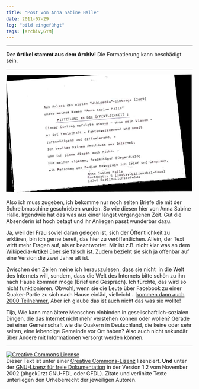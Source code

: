 ```yaml
---
title: "Post von Anna Sabine Halle"
date: 2011-07-29
log: "bild eingefühgt"
tags: [archiv,GYM]
---
```

<hr><b>Der Artikel stammt aus dem Archiv!</b> Die Formatierung kann beschädigt sein.<hr>


![mitteilung.jpeg](mitteilung.jpeg)


Also ich muss zugeben, ich bekomme nur noch selten Briefe die mit der Schreibmaschine geschrieben wurden. So wie diesen hier von Anna Sabine Halle. Irgendwie hat das was aus einer l&auml;ngst vergangenen Zeit. Gut die Absenderin ist hoch betagt und ihr Anliegen passt wunderbar dazu.

Ja, weil der Frau soviel daran gelegen ist, sich der &Ouml;ffentlichkeit zu erkl&auml;ren, bin ich gerne bereit, das hier zu ver&ouml;ffentlichen. Allein, der Text wirft mehr Fragen auf, als er beantwortet. Mir ist z.B. nicht klar was an dem <a href="http://de.wikipedia.org/wiki/Anna_Sabine_Halle">Wikipedia-Artikel &uuml;ber sie</a> falsch ist. Zudem bezieht sie sich ja offenbar auf eine Version die zwei Jahre alt ist.

Zwischen den Zeilen meine ich herauszulesen, dass sie nicht&nbsp; in die Welt des Internets will, sondern, dass die Welt des Internets bitte sch&ouml;n zu ihn nach Hause kommen m&ouml;ge (Brief und Gespr&auml;ch). Ich f&uuml;rchte, das wird so nicht funktionieren.  Obwohl, wenn sie die Leute &uuml;ber Facebook zu einer Quaker-Partie zu sich nach Hause einl&auml;d, vielleicht... <a href="http://www.morgenpost.de/vermischtes/article1712996/Facebook-Party-Polizeieinsatz-kostet-115-000-Euro.html">kommen dann auch 2000 Teilnehmer.</a> Aber ich glaube das ist auch nicht das was sie wollte!

Tija, Wie kann man &auml;ltere Menschen einbinden in gesellschaftlich-sozialen Dingen, die das Internet nicht mehr verstehen k&ouml;nnen oder wollen? Gerade bei einer Gemeinschaft wie die Quakern in Deutschland, die keine oder sehr selten, eine lebendige Gemeinde vor Ort haben? Also auch nicht sekund&auml;r &uuml;ber Andere mit Informationen versorgt werden k&ouml;nnen.


<hr />
<p><a rel="license" href="http://creativecommons.org/licenses/by-sa/3.0/de/"><img alt="Creative Commons License" style="border-width: 0pt;" src="http://i.creativecommons.org/l/by-sa/3.0/de/88x31.png" /></a><br />
Dieser <span xmlns:dc="http://purl.org/dc/elements/1.1/" href="http://purl.org/dc/dcmitype/Text" rel="dc:type">Text</span> ist unter einer <a rel="license" href="http://creativecommons.org/licenses/by-sa/3.0/de/">Creative Commons-Lizenz</a> lizenziert. <b>Und</b> unter der <a href="http://de.wikipedia.org/wiki/GFDL">GNU-Lizenz f&uuml;r freie Dokumentation</a> in der Version 1.2 vom November 2002 (abgek&uuml;rzt GNU-FDL oder GFDL). Zitate und verlinkte Texte unterliegen den Urheberrecht der jeweiligen Autoren.</p>
